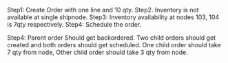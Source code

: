 Step1:  Create Order with one line and 10 qty.
Step2. Inventory is not available at  single shipnode.
Step3: Inventory availability at nodes 103, 104 is 7qty respectively.
Step4: Schedule the order.

Step4: 
Parent order Should get backordered. 
Two child orders should get created and both orders should get scheduled.
One child order should take 7 qty from node, Other child order should take  3 qty from node. 